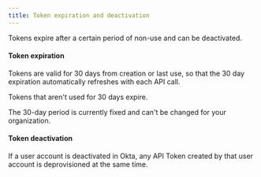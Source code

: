 ```yaml
---
title: Token expiration and deactivation
---
```


Tokens expire after a certain period of non-use and can be deactivated.

#### Token expiration

Tokens are valid for 30 days from creation or last use, so that the 30 day expiration  automatically refreshes with each API call.

Tokens that aren't used for 30 days expire.

The 30-day period is currently fixed and can't be changed for your organization.

#### Token deactivation

If a user account is deactivated in Okta, any API Token created by that user account is deprovisioned at the same time.

<NextSectionLink/>

